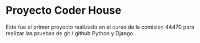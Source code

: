 # Proyecto Coder House

Este fue el primer proyecto realizado en el curso de la comision 44470 
para realizar las pruebas de git / github Python y Django